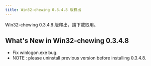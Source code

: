 ```yaml
---
title: Win32-chewing 0.3.4.8 版釋出
---
```

Win32-chewing 0.3.4.8 版釋出，請下載取用。

What's New in Win32-chewing 0.3.4.8
----------------------------------------------------------
* Fix winlogon.exe bug.
* NOTE : please uninstall previous version before installing 0.3.4.8.
